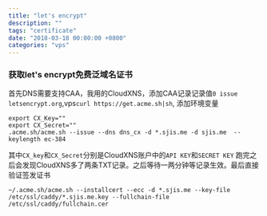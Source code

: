 ```yaml
---
title: "let's encrypt"
description: ""
tags: "certificate"
date: "2018-03-18 00:00:00 +0800"
categories: "vps"
---
```


### 获取let's encrypt免费泛域名证书

首先DNS需要支持CAA，我用的CloudXNS，添加CAA记录记录值`0 issue letsencrypt.org`,vps`curl https://get.acme.sh|sh`,
添加环境变量  

<!--more-->

```
export CX_Key=""
export CX_Secret=""
.acme.sh/acme.sh --issue --dns dns_cx -d *.sjis.me -d sjis.me  --keylength ec-384
```
其中`CX_key`和`CX_Secret`分别是CloudXNS账户中的`API KEY`和`SECRET KEY`
跑完之后会发现CloudXNS多了两条TXT记录。之后等待一两分钟等记录生效。最后直接验证签发证书

``` 
~/.acme.sh/acme.sh --installcert --ecc -d *.sjis.me --key-file /etc/ssl/caddy/*.sjis.me.key --fullchain-file /etc/ssl/caddy/fullchain.cer
```